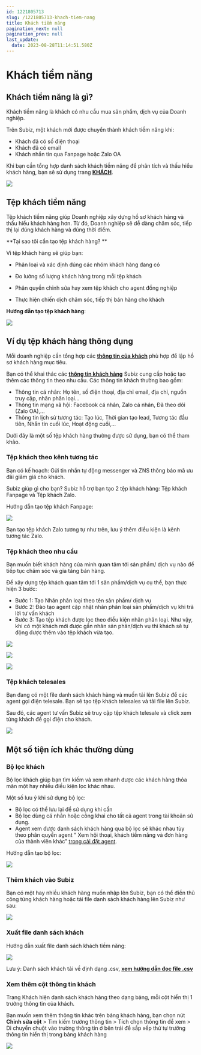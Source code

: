 ```yaml
---
id: 1221805713
slug: /1221805713-khach-tiem-nang
title: Khách tiềm năng
pagination_next: null
pagination_prev: null
last_update:
  date: 2023-08-28T11:14:51.580Z
---
```


# Khách tiềm năng



## Khách tiềm năng là gì?


Khách tiềm năng là khách có nhu cầu mua sản phẩm, dịch vụ của Doanh nghiệp. 

Trên Subiz, một khách mới được chuyển thành khách tiềm năng khi:

- Khách đã có số điện thoại
- Khách đã có email
- Khách nhắn tin qua Fanpage hoặc Zalo OA



Khi bạn cần tổng hợp danh sách khách tiềm năng để phân tích và thấu hiểu khách hàng, bạn sẽ sử dụng trang **[KHÁCH](https://app.subiz.com.vn/lead)**.




![](https://vcdn.subiz-cdn.com/file/firtilwmhfvuxyawlcbl_acpxkgumifuoofoosble)

## Tệp khách tiềm năng


Tệp khách tiềm năng giúp Doanh nghiệp xây dựng hồ sơ khách hàng và thấu hiểu khách hàng hơn. Từ đó, Doanh nghiệp sẽ dễ dàng chăm sóc, tiếp thị lại đúng khách hàng và đúng thời điểm. 



**Tại sao tôi cần tạo tệp khách hàng? **

Vì tệp khách hàng sẽ giúp bạn:

- Phân loại và xác định đúng các nhóm khách hàng đang có
- Đo lường số lượng khách hàng trong mỗi tệp khách
- Phân quyền chỉnh sửa hay xem tệp khách cho agent đồng nghiệp

- Thực hiện chiến dịch chăm sóc, tiếp thị bán hàng cho khách



**Hướng dẫn tạo tệp khách hàng**:


![](https://vcdn.subiz-cdn.com/file/firtilwmloolssyuscyn_acpxkgumifuoofoosble)



## Ví dụ tệp khách hàng thông dụng




Mỗi doanh nghiệp cần tổng hợp các **[thông tin của khách](https://subiz.com.vn/docs/777741175-thong-tin-khach-hang)** phù hợp để lập hồ sơ khách hàng mục tiêu.



Bạn có thể khai thác các **[thông tin khách hàng](https://app.subiz.com.vn/settings/user-attributes)** Subiz cung cấp hoặc tạo thêm các thông tin theo nhu cầu. Các thông tin khách thường bao gồm: 

- Thông tin cá nhân: Họ tên, số điện thoại, địa chỉ email, địa chỉ, nguồn truy cập, nhãn phân loại...
- Thông tin mạng xã hội: Facebook cá nhân, Zalo cá nhân, Đã theo dõi (Zalo OA),...
- Thông tin lịch sử tương tác: Tạo lúc, Thời gian tạo lead, Tương tác đầu tiên, Nhắn tin cuối lúc, Hoạt động cuối,...



Dưới đây là một số tệp khách hàng thường được sử dụng, bạn có thể tham khảo.
### Tệp khách theo kênh tương tác


Bạn có kế hoạch: Gửi tin nhắn tự động messenger và ZNS thông báo mã ưu đãi giảm giá cho khách.

Subiz giúp gì cho bạn? Subiz hỗ trợ bạn tạo 2 tệp khách hàng: Tệp khách Fanpage và Tệp khách Zalo.

Hướng dẫn tạo tệp khách Fanpage:




![](https://vcdn.subiz-cdn.com/file/firtilwmqogxxetesmlc_acpxkgumifuoofoosble)




Bạn tạo tệp khách Zalo tương tự như trên, lưu ý thêm điều kiện là kênh tương tác Zalo.


### Tệp khách theo nhu cầu


Bạn muốn biết khách hàng của mình quan tâm tới sản phẩm/ dịch vụ nào để tiếp tục chăm sóc và gia tăng bán hàng.



Để xây dựng tệp khách quan tâm tới 1 sản phẩm/dịch vụ cụ thể, bạn thực hiện 3 bước:

- Bước 1: Tạo Nhãn phân loại theo tên sản phẩm/ dịch vụ
- Bước 2: Đào tạo agent cập nhật nhãn phân loại sản phẩm/dịch vụ khi trả lời tư vấn khách
- Bước 3: Tạo tệp khách được lọc theo điều kiện nhãn phân loại. Như vậy, khi có một khách mới được gắn nhãn sản phản/dịch vụ thì khách sẽ tự động được thêm vào tệp khách vừa tạo.




![](https://vcdn.subiz-cdn.com/file/firtilwmtwfdtjdmorat_acpxkgumifuoofoosble)



![](https://vcdn.subiz-cdn.com/file/firtilwmwyueqouwvsex_acpxkgumifuoofoosble)



![](https://vcdn.subiz-cdn.com/file/firtilwnaepoitliewdm_acpxkgumifuoofoosble)

### Tệp khách telesales


Bạn đang có một file danh sách khách hàng và muốn tải lên Subiz để các agent gọi điện telesale. Bạn sẽ tạo tệp khách telesales và tải file lên Subiz.



Sau đó, các agent tư vấn Subiz sẽ truy cập tệp khách telesale và click xem từng khách để gọi điện cho khách.


![](https://vcdn.subiz-cdn.com/file/firtilwndpytreqdhiqg_acpxkgumifuoofoosble)

## Một số tiện ích khác thường dùng

### Bộ lọc khách 


Bộ lọc khách giúp bạn tìm kiếm và xem nhanh được các khách hàng thỏa mãn một hay nhiều điều kiện lọc khác nhau. 



Một số lưu ý khi sử dụng bộ lọc:

- Bộ lọc có thể lưu lại để sử dụng khi cần
- Bộ lọc dùng cá nhân hoặc công khai cho tất cả agent trong tài khoản sử dụng.
- Agent xem được danh sách khách hàng qua bộ lọc sẽ khác nhau tùy theo phân quyền agent “ Xem hội thoại, khách tiềm năng và đơn hàng của thành viên khác” [trong cài đặt agent](https://app.subiz.com.vn/settings/agents).



Hướng dẫn tạo bộ lọc:


![](https://vcdn.subiz-cdn.com/file/firtilwngtuaydphiqmv_acpxkgumifuoofoosble)

### Thêm khách vào Subiz


Bạn có một hay nhiều khách hàng muốn nhập lên Subiz, bạn có thể điền thủ công từng khách hàng hoặc tải file danh sách khách hàng lên Subiz như sau:




![](https://vcdn.subiz-cdn.com/file/firtilwnkajvuvjpxsfg_acpxkgumifuoofoosble)

### Xuất file danh sách khách


Hướng dẫn xuất file danh sách khách tiềm năng:


![](https://vcdn.subiz-cdn.com/file/firtilwnngpprbmyzwyg_acpxkgumifuoofoosble)


Lưu ý: Danh sách khách tải về định dạng .csv, **[xem hướng dẫn đọc file .csv](https://www.youtube.com/watch?v=mJgbIMfkCwY)**
### Xem thêm cột thông tin khách


Trang Khách hiện danh sách khách hàng theo dạng bảng, mỗi cột hiển thị 1 trường thông tin của khách. 

Bạn muốn xem thêm thông tin khác trên bảng khách hàng, bạn chọn nút **Chỉnh sửa cột** > Tìm kiếm trường thông tin > Tích chọn thông tin để xem > Di chuyển chuột vào trường thông tin ở bên trái để sắp xếp thứ tự trường thông tin hiển thị trong bảng khách hàng 


![](https://vcdn.subiz-cdn.com/file/firtilwnqpexxeqivduy_acpxkgumifuoofoosble)